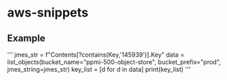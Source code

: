 # aws-snippets

## Example
'''
jmes_str = f"Contents[?contains(Key,'145939')].Key"
data = list_objects(bucket_name="ppmi-500-object-store", bucket_prefix="prod", jmes_string=jmes_str)
key_list = [d for d in data]
print(key_list)
'''